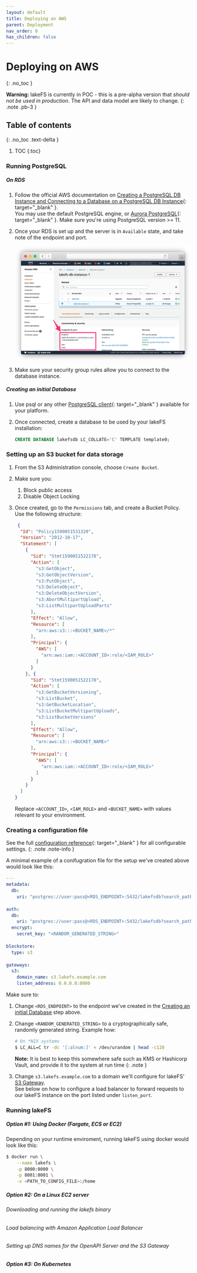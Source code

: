 ```yaml
---
layout: default
title: Deploying on AWS
parent: Deployment
nav_order: 0
has_children: false
---
```


# Deploying on AWS
{: .no_toc }

**Warning:** lakeFS is currently in POC - this is a pre-alpha version that *should not be used in production*. The API and data model are likely to change.
{: .note .pb-3 }

## Table of contents
{: .no_toc .text-delta }

1. TOC
{:toc}


### Running PostgreSQL
##### On RDS

1. Follow the official AWS documentation on [Creating a PostgreSQL DB Instance and Connecting to a Database on a PostgreSQL DB Instance](https://docs.aws.amazon.com/AmazonRDS/latest/UserGuide/CHAP_GettingStarted.CreatingConnecting.PostgreSQL.html){: target="_blank" }.  
You may use the default PostgreSQL engine, or [Aurora PostgreSQL](https://docs.aws.amazon.com/AmazonRDS/latest/AuroraUserGuide/Aurora.AuroraPostgreSQL.html){: target="_blank" }. Make sure you're using PostgreSQL version >= 11.
2. Once your RDS is set up and the server is in `Available` state, and take note of the endpoint and port.

   ![RDS Connection String](../assets/img/rds_conn.png)

3. Make sure your security group rules allow you to connect to the database instance. 


##### Creating an initial Database

1. Use psql or any other [PostgreSQL client](https://wiki.postgresql.org/wiki/PostgreSQL_Clients){: target="_blank" } available for your platform.
2. Once connected, create a database to be used by your lakeFS installation:
   
      ```sql
      CREATE DATABASE lakefsdb LC_COLLATE='C' TEMPLATE template0;
      ```

### Setting up an S3 bucket for data storage

1. From the S3 Administration console, choose `Create Bucket`.
2. Make sure you:
    1. Block public access
    2. Disable Object Locking
3. Once created, go to the `Permissions` tab, and create a Bucket Policy. Use the following structure:

   ```json
    {
     "Id": "Policy1590051531320",
     "Version": "2012-10-17",
     "Statement": [
       {
         "Sid": "Stmt1590051522178",
         "Action": [
           "s3:GetObject",
           "s3:GetObjectVersion",
           "s3:PutObject",
           "s3:DeleteObject",
           "s3:DeleteObjectVersion",
           "s3:AbortMultipartUpload",
           "s3:ListMultipartUploadParts"
         ],
         "Effect": "Allow",
         "Resource": [
           "arn:aws:s3:::<BUCKET_NAME>/*"
         ],
         "Principal": {
           "AWS": [
             "arn:aws:iam::<ACCOUNT_ID>:role/<IAM_ROLE>"
           ]
         }
       }, {
         "Sid": "Stmt1590051522178",
         "Action": [
           "s3:GetBucketVersioning",
           "s3:ListBucket",
           "s3:GetBucketLocation",
           "s3:ListBucketMultipartUploads",
           "s3:ListBucketVersions"
         ],
         "Effect": "Allow",
         "Resource": [
           "arn:aws:s3:::<BUCKET_NAME>"
         ],
         "Principal": {
           "AWS": [
             "arn:aws:iam::<ACCOUNT_ID>:role/<IAM_ROLE>"
           ]
         }
       }
     ]
   }
   ```
   
   Replace `<ACCOUNT_ID>`, `<IAM_ROLE>` and `<BUCKET_NAME>` with values relevant to your environment.

### Creating a configuration file

See the full [configuration reference](../reference/configuration.md){: target="_blank" } for all configurable settings.
{: .note .note-info }

A minimal example of a conifugration file for the setup we've created above would look like this:

```yaml
---
metadata:
  db:
    uri: "postgres://user:pass@<RDS_ENDPOINT>:5432/lakefsdb?search_path=lakefs_index"

auth:
  db:
    uri: "postgres://user:pass@<RDS_ENDPOINT>:5432/lakefsdb?search_path=lakefs_auth"
  encrypt:
    secret_key: "<RANDOM_GENERATED_STRING>"

blockstore:
  type: s3

gateways:
  s3:
    domain_name: s3.lakefs.example.com
    listen_address: 0.0.0.0:8000
```

Make sure to:

1. Change `<RDS_ENDPOINT>` to the endpoint we've created in the [Creating an initial Database](#creating-an-initial-database) step above.
2. Change `<RANDOM_GENERATED_STRING>` to a cryptographically safe, randomly generated string. Example how:
    
   ```bash
   # On *NIX systems
   $ LC_ALL=C tr -dc '[:alnum:]' < /dev/urandom | head -c128
   ```

   **Note:** It is best to keep this somewhere safe such as KMS or Hashicorp Vault, and provide it to the system at run time
   {: .note } 
   
3. Change `s3.lakefs.example.com` to a domain we'll configure for lakeFS' [S3 Gateway](../architecture.md#s3-gateway).  
See below on how to configure a load balancer to forward requests to our lakeFS instance on the port listed under `listen_port`. 

### Running lakeFS
##### Option #1: Using Docker (Fargate, ECS or EC2)

Depending on your runtime enviroment, running lakeFS using docker would look like this:

```sh
$ docker run \
    --name lakefs \
    -p 8000:8000 \
    -p 8001:8001 \
    -v <PATH_TO_CONFIG_FILE>:/home
```

##### Option #2: On a Linux EC2 server

###### Downloading and running the lakefs binary

###### Load balancing with Amazon Application Load Balancer

###### Setting up DNS names for the OpenAPI Server and the S3 Gateway

##### Option #3: On Kubernetes



